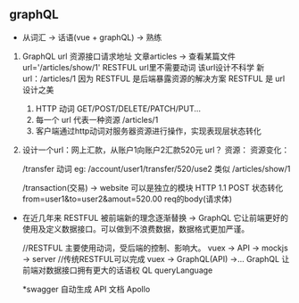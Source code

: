## graphQL
  - 从词汇 -> 话语(vue + graphQL) -> 熟练

  1. GraphQL
      url 资源接口请求地址
      文章articles -> 查看某篇文件  url='/articles/show/1'
      RESTFUL   url里不需要动词
      该url设计不科学      新url：/articles/1
      因为 RESTFUL 是后端暴露资源的解决方案
      RESTFUL 是 url 设计之美
      1. HTTP 动词
          GET/POST/DELETE/PATCH/PUT...
      2. 每一个 url 代表一种资源 /articles/1
      3. 客户端通过http动词对服务器资源进行操作，实现表现层状态转化
    
  2. 设计一个url：网上汇款，从账户1向账户2汇款520元 url？
      资源：
      资源变化：

      /transfer  动词
      eg: /account/user1/transfer/520/use2  类似 /articles/show/1

      /transaction(交易) -> website 可以是独立的模块 HTTP 1.1 
      POST 状态转化 from=user1&to=user2&amout=520.00  req的body(请求体)

  - 在近几年来 RESTFUL 被前端新的理念逐渐替换 -> GraphQL
    它让前端更好的使用及定义数据接口。可以做到不浪费数据，数据格式更加严谨。
    
    //RESTFUL 主要使用动词，受后端的控制、影响大。
    vuex -> API -> mockjs -> server  //传统RESTFUL可以完成
    vuex -> GraphQL(API) ->...
    GraphQL 让前端对数据接口拥有更大的话语权
    QL queryLanguage



    *swagger 自动生成 API 文档    Apollo